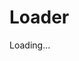 # Loader

<Loader variant="spinner" size="lg" color="text-red-500" />
<Loader>
  <span>Loading...</span>
</Loader>
